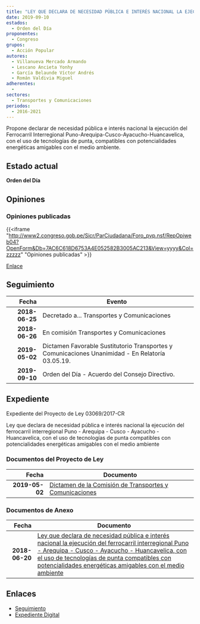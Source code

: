 ```yaml
---
title: "LEY QUE DECLARA DE NECESIDAD PÚBLICA E INTERÉS NACIONAL LA EJECUCIÓN DEL FERROCARRIL INTERREGIONAL PUNO-AREQUIPA-CUSCO-AYACUCHO-HUANCAVELICA, CON EL USO DE TECNOLOGÍAS DE PUNTA COMPATIBLES CON POTENCIALIDADES ENERGÉTICAS AMIGABLES CON EL MEDIO AMBIENTE"
date: 2019-09-10
estados: 
  - Orden del Día
proponentes: 
  - Congreso
grupos: 
  - Acción Popular
autores: 
  - Villanueva Mercado Armando
  - Lescano Ancieta Yonhy
  - García Belaunde Víctor Andrés
  - Román Valdivia Miguel
adherentes: 
  - 
sectores: 
  - Transportes y Comunicaciones
periodos: 
  - 2016-2021
---
```


Propone declarar de necesidad pública e interés nacional la ejecución del Ferrocarril Interregional Puno-Arequipa-Cusco-Ayacucho-Huancavelica, con el uso de tecnologías de punta, compatibles con potencialidades energéticas amigables con el medio ambiente.


## Estado actual

**Orden del Día**

## Opiniones

### Opiniones publicadas

{{<iframe "http://www2.congreso.gob.pe/Sicr/ParCiudadana/Foro_pvp.nsf/RepOpiweb04?OpenForm&Db=7AC6C618D6753A4E052582B3005AC213&View=yyyy&Col=zzzzz" "Opiniones publicadas" >}}

[Enlace](http://www2.congreso.gob.pe/Sicr/ParCiudadana/Foro_pvp.nsf/RepOpiweb04?OpenForm&Db=7AC6C618D6753A4E052582B3005AC213&View=yyyy&Col=zzzzz)

## Seguimiento

| Fecha | Evento |
|------:|--------|
| **2018-06-25** | Decretado a... Transportes y Comunicaciones|
| **2018-06-26** | En comisión Transportes y Comunicaciones|
| **2019-05-02** | Dictamen Favorable Sustitutorio Transportes y Comunicaciones Unanimidad - En Relatoría 03.05.19.|
| **2019-09-10** | Orden del Día - Acuerdo del Consejo Directivo.|


## Expediente

Expediente del Proyecto de Ley 03069/2017-CR

Ley que declara de necesidad pública e interés nacional la ejecución del ferrocarril interregional Puno - Arequipa - Cusco - Ayacucho - Huancavelica, con el uso de tecnologías de punta compatibles con potencialidades energéticas amigables con el medio ambiente


### Documentos del Proyecto de Ley

| Fecha | Documento |
|------:|--------|
| **2019-05-02** | [Dictamen de la Comisión de Transportes y Comunicaciones](http://www.leyes.congreso.gob.pe/Documentos/2016_2021/Dictamenes/Proyectos_de_Ley/03069DC23MAY20190502.pdf) |

### Documentos de Anexo

| Fecha | Documento |
|------:|--------|
| **2018-06-20** | [Ley que declara de necesidad pública e interés nacional la ejecución del ferrocarril interregional Puno - Arequipa - Cusco - Ayacucho - Huancavelica, con el uso de tecnologías de punta compatibles con potencialidades energéticas amigables con el medio ambiente](http://www.leyes.congreso.gob.pe/Documentos/2016_2021/Proyectos_de_Ley_y_de_Resoluciones_Legislativas/PL0306920180620..pdf) |

## Enlaces 

- [Seguimiento](http://www2.congreso.gob.pe/Sicr/TraDocEstProc/CLProLey2016.nsf/f7fff46988ca05b1052578e100829cc7/36ef700c29e3953a052582b3005bc4e3?OpenDocument)
- [Expediente Digital](http://www2.congreso.gob.pe/Sicr/TraDocEstProc/CLProLey2016.nsf/f7fff46988ca05b1052578e100829cc7/36ef700c29e3953a052582b3005bc4e3?OpenDocument&Click=05257FB7005EB655.eb71d0cf91d8294e05256cdf006b5706/$Body/0.1C6C)
